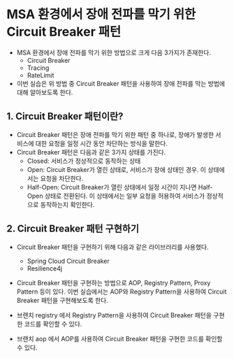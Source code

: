 # MSA 환경에서 장애 전파를 막기 위한 Circuit Breaker 패턴

- MSA 환경에서 장애 전파를 막기 위한 방법으로 크게 다음 3가지가 존재한다.
  - Circuit Breaker
  - Tracing
  - RateLimit
- 이번 실습은 위 방법 중 Circuit Breaker 패턴을 사용하여 장애 전파를 막는 방법에 대해 알아보도록 한다.

## 1. Circuit Breaker 패턴이란?

- Circuit Breaker 패턴은 장애 전파를 막기 위한 패턴 중 하나로, 장애가 발생한 서비스에 대한 요청을 일정 시간 동안 차단하는 방식을 말한다.
- Circuit Breaker 패턴은 다음과 같은 3가지 상태를 가진다.
  - Closed: 서비스가 정상적으로 동작하는 상태
  - Open: Circuit Breaker가 열린 상태로, 서비스가 장애 상태인 경우. 이 상태에서는 요청을 차단한다.
  - Half-Open: Circuit Breaker가 열린 상태에서 일정 시간이 지나면 Half-Open 상태로 전환된다. 이 상태에서는 일부 요청을 허용하여 서비스가 정상적으로 동작하는지 확인한다.

## 2. Circuit Breaker 패턴 구현하기

- Circuit Breaker 패턴을 구현하기 위해 다음과 같은 라이브러리를 사용했다.
  - Spring Cloud Circuit Breaker
  - Resilience4j
- Circuit Breaker 패턴을 구현하는 방법으로 AOP, Registry Pattern, Proxy Pattern 등이 있다. 이번 실습에서는 AOP와 Registry Pattern을 사용하여 Circuit Breaker 패턴을 구현해보도록 한다.

- 브랜치 registry 에서 Registry Pattern을 사용하여 Circuit Breaker 패턴을 구현한 코드를 확인할 수 있다.
- 브랜치 aop 에서 AOP를 사용하여 Circuit Breaker 패턴을 구현한 코드를 확인할 수 있다.
